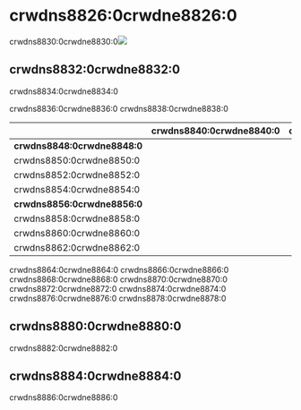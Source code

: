 # crwdns8826:0crwdne8826:0

crwdns8830:0crwdne8830:0<img src="crwdns8828:0crwdne8828:0" />

## crwdns8832:0crwdne8832:0

crwdns8834:0crwdne8834:0

crwdns8836:0crwdne8836:0 crwdns8838:0crwdne8838:0

|                              | crwdns8840:0crwdne8840:0 | crwdns8842:0crwdne8842:0 | crwdns8844:0crwdne8844:0 | crwdns8846:0crwdne8846:0 |
| ---------------------------- | ------------------------ | ------------------------ | ------------------------ | ------------------------ |
| **crwdns8848:0crwdne8848:0** |                          |                          |                          |                          |
| crwdns8850:0crwdne8850:0     |                          |                          |                          |                          |
| crwdns8852:0crwdne8852:0     |                          |                          |                          |                          |
| crwdns8854:0crwdne8854:0     |                          |                          |                          |                          |
| **crwdns8856:0crwdne8856:0** |                          |                          |                          |                          |
| crwdns8858:0crwdne8858:0     |                          |                          |                          |                          |
| crwdns8860:0crwdne8860:0     |                          |                          |                          |                          |
| crwdns8862:0crwdne8862:0     |                          |                          |                          |                          |

crwdns8864:0crwdne8864:0 crwdns8866:0crwdne8866:0 crwdns8868:0crwdne8868:0 crwdns8870:0crwdne8870:0 crwdns8872:0crwdne8872:0 crwdns8874:0crwdne8874:0 crwdns8876:0crwdne8876:0 crwdns8878:0crwdne8878:0

## crwdns8880:0crwdne8880:0

crwdns8882:0crwdne8882:0

## crwdns8884:0crwdne8884:0

crwdns8886:0crwdne8886:0
